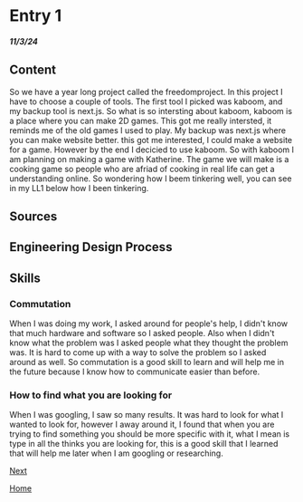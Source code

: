 # Entry 1
##### 11/3/24

## Content 
So we have a year long project called the freedomproject. In this project I have to choose a couple of tools. The first tool I picked was kaboom, and my backup tool is next.js. So what is so intersting about kaboom, kaboom is a place where you can make 2D games. This got me really intersted, it reminds me of the old games I used to play. My backup was next.js where you can make website better. this got me interested, I could make a website for a game. However by the end I decicied to use kaboom. So with kaboom I am planning on making a game with Katherine. The game we will make is a cooking game so people who are afriad of cooking in real life can get a understanding online. So wondering how I beem tinkering well, you can see in my LL1 below how I been tinkering. 

## Sources 

## Engineering Design Process

## Skills 
### Commutation
When I was doing my work, I asked around for people's help, I didn't know that much hardware and software so I asked people. Also when I didn't know what the problem was I asked people what they thought the problem was. It is hard to come up with a way to solve the problem so I asked around as well. So commutation is a good skill to learn and will help me in the future because I know how to communicate easier than before.


### How to find what you are looking for
When I was googling, I saw so many results. It was hard to look for what I wanted to look for, however I away around it, I found that when you are trying to find something you should be more specific with it, what I mean is type in all the thinks you are looking for, this is a good skill that I learned that will help me later when I am googling or researching. 



[Next](entry02.md)

[Home](../README.md)
